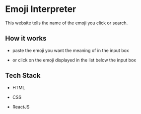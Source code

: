 
# Emoji Interpreter

This website tells the name of the emoji you click or search.

## How it works

-  paste the emoji you want the meaning of in the input box

-  or click on the emoji displayed in the list below the input box


## Tech Stack

- HTML

- CSS

- ReactJS
  
